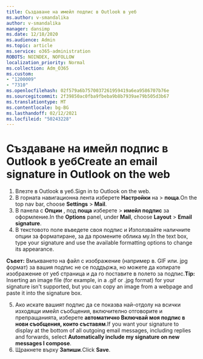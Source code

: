 ```yaml
---
title: Създаване на имейл подпис в Outlook в уеб
ms.author: v-smandalika
author: v-smandalika
manager: dansimp
ms.date: 12/18/2020
ms.audience: Admin
ms.topic: article
ms.service: o365-administration
ROBOTS: NOINDEX, NOFOLLOW
localization_priority: Normal
ms.collection: Adm_O365
ms.custom:
- "1200009"
- "7310"
ms.openlocfilehash: 02f579a6b7570037261959419a6ea9586707b76e
ms.sourcegitcommit: 2f39850ac0fba9fbeba9b8b7939ae79b505d3b67
ms.translationtype: MT
ms.contentlocale: bg-BG
ms.lasthandoff: 02/12/2021
ms.locfileid: "50243228"
---
```

# <a name="create-an-email-signature-in-outlook-on-the-web"></a><span data-ttu-id="ace4f-102">Създаване на имейл подпис в Outlook в уеб</span><span class="sxs-lookup"><span data-stu-id="ace4f-102">Create an email signature in Outlook on the web</span></span>

1. <span data-ttu-id="ace4f-103">Влезте в Outlook в уеб.</span><span class="sxs-lookup"><span data-stu-id="ace4f-103">Sign in to Outlook on the web.</span></span>
2. <span data-ttu-id="ace4f-104">В горната навигационна лента изберете **Настройки** на  >  **поща**.</span><span class="sxs-lookup"><span data-stu-id="ace4f-104">On the top nav bar, choose **Settings** > **Mail**.</span></span>
3. <span data-ttu-id="ace4f-105">В панела с **Опции** , под **поща** изберете   >  **имейл подпис** за оформление.</span><span class="sxs-lookup"><span data-stu-id="ace4f-105">In the **Options** panel, under **Mail**, choose **Layout** > **Email signature**.</span></span>
4. <span data-ttu-id="ace4f-106">В текстовото поле въведете своя подпис и Използвайте наличните опции за форматиране, за да промените облика му.</span><span class="sxs-lookup"><span data-stu-id="ace4f-106">In the text box, type your signature and use the available formatting options to change its appearance.</span></span>

<span data-ttu-id="ace4f-107">**Съвет:** Вмъкването на файл с изображение (например в. GIF или. jpg формат) за вашия подпис не се поддържа, но можете да копирате изображение от уеб страница и да го поставите в полето за подпис.</span><span class="sxs-lookup"><span data-stu-id="ace4f-107">**Tip:** Inserting an image file (for example, in a .gif or .jpg format) for your signature isn't supported, but you can copy an image from a webpage and paste it into the signature box.</span></span>

5. <span data-ttu-id="ace4f-108">Ако искате вашият подпис да се показва най-отдолу на всички изходящи имейл съобщения, включително отговорите и препращанията, изберете **автоматично Включвай моя подпис в нови съобщения, които съставям**.</span><span class="sxs-lookup"><span data-stu-id="ace4f-108">If you want your signature to display at the bottom of all outgoing email messages, including replies and forwards, select **Automatically include my signature on new messages I compose**.</span></span>
6. <span data-ttu-id="ace4f-109">Щракнете върху **Запиши**.</span><span class="sxs-lookup"><span data-stu-id="ace4f-109">Click **Save**.</span></span>
